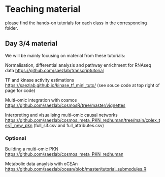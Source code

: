 # Teaching material

please find the hands-on tutorials for each class in the corresponding folder.  

## Day 3/4 material

We will be mainly focusing on material from these tutorials:

Normalisation, differential analysis and pathway enrichment for RNAseq data
https://github.com/saezlab/transcriptutorial

TF and kinase activity estimations
https://saezlab.github.io/kinase_tf_mini_tuto/ (see souce code at top right of page for code)

Multi-omic integration with cosmos
https://github.com/saezlab/cosmosR/tree/master/vignettes

Interpreting and visualising multi-omic causal networks
https://github.com/saezlab/cosmos_meta_PKN_redhuman/tree/main/cplex_tesT_new_pkn (full_sif.csv and full_attributes.csv)

### Optional
Building a multi-omic PKN
https://github.com/saezlab/cosmos_meta_PKN_redhuman

Metabolic data anaylsis with oCEAn
https://github.com/saezlab/ocean/blob/master/tutorial_submodules.R
